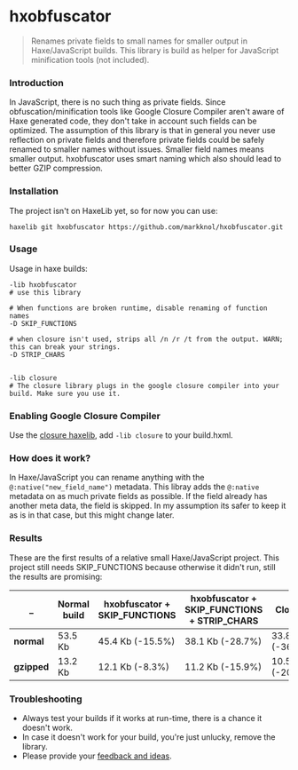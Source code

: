 # hxobfuscator

> Renames private fields to small names for smaller output in Haxe/JavaScript builds. 
> This library is build as helper for JavaScript minification tools (not included).

### Introduction

In JavaScript, there is no such thing as private fields. Since obfuscation/minification tools like Google Closure Compiler aren't aware of Haxe generated code, they don't take in account such fields can be optimized. 
The assumption of this library is that in general you never use reflection on private fields and therefore private fields could be safely renamed to smaller names without issues.
Smaller field names means smaller output. hxobfuscator uses smart naming which also should lead to better GZIP compression. 

### Installation

The project isn't on HaxeLib yet, so for now you can use:

`haxelib git hxobfuscator https://github.com/markknol/hxobfuscator.git` 

### Usage

Usage in haxe builds:

```hxml
-lib hxobfuscator
# use this library

# When functions are broken runtime, disable renaming of function names
-D SKIP_FUNCTIONS

# when closure isn't used, strips all /n /r /t from the output. WARN; this can break your strings.
-D STRIP_CHARS


-lib closure
# The closure library plugs in the google closure compiler into your build. Make sure you use it.
```

### Enabling Google Closure Compiler

Use the [closure haxelib](https://lib.haxe.org/p/closure/), add `-lib closure` to your build.hxml. 

### How does it work?

In Haxe/JavaScript you can rename anything with the `@:native("new_field_name")` metadata. This libray adds the `@:native` metadata on as much private fields as possible. If the field already has another meta data, the field is skipped. In my assumption its safer to keep it as is in that case, but this might change later.

### Results

These are the first results of a relative small Haxe/JavaScript project. This project still needs SKIP_FUNCTIONS because otherwise it didn't run, still the results are promising:

| _ | Normal build | hxobfuscator + SKIP_FUNCTIONS | hxobfuscator + SKIP_FUNCTIONS + STRIP_CHARS | Closure | Closure + hxobfuscator |
| --- | --- | --- | --- | --- | --- |
| **normal** | 53.5 Kb | 45.4 Kb (-15.5%) | 38.1 Kb (-28.7%) | 33.8 Kb (-36.8%) | 30.3 Kb (-43.3%) |
| **gzipped** | 13.2 Kb | 12.1 Kb (-8.3%) | 11.2 Kb (-15.9%) | 10.5 Kb (-20.4%) | 9.93 Kb (-24.7%) |

### Troubleshooting

- Always test your builds if it works at run-time, there is a chance it doesn't work.
- In case it doesn't work for your build, you're just unlucky, remove the library.
- Please provide your [feedback and ideas](https://github.com/markknol/hxobfuscator/issues).
